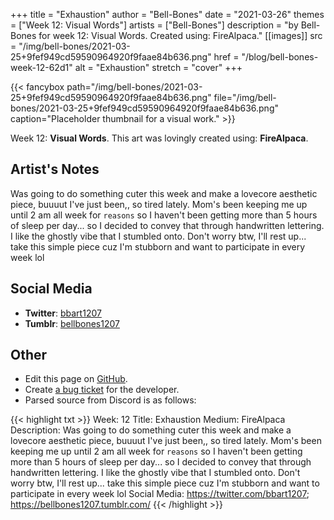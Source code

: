 +++
title =       "Exhaustion"
author =      "Bell-Bones"
date =        "2021-03-26"
themes =      ["Week 12: Visual Words"]
artists =     ["Bell-Bones"]
description = "by Bell-Bones for week 12: Visual Words. Created using: FireAlpaca."
[[images]]
              src = "/img/bell-bones/2021-03-25+9fef949cd59590964920f9faae84b636.png"
              href = "/blog/bell-bones-week-12-62d1"
              alt = "Exhaustion"
              stretch = "cover"
+++


{{< fancybox path="/img/bell-bones/2021-03-25+9fef949cd59590964920f9faae84b636.png" file="/img/bell-bones/2021-03-25+9fef949cd59590964920f9faae84b636.png" caption="Placeholder thumbnail for a visual work." >}}


Week 12: **Visual Words**. This art was lovingly created using: **FireAlpaca**.

## Artist's Notes

Was going to do something cuter this week and make a lovecore aesthetic piece, buuuut I've just been,, so tired lately. Mom's been keeping me up until 2 am all week for `reasons` so I haven't been getting more than 5 hours of sleep per day... so I decided to convey that through handwritten lettering. I like the ghostly vibe that I stumbled onto. Don't worry btw, I'll rest up... take this simple piece cuz I'm stubborn and want to participate in every week lol

## Social Media

- **Twitter**: <a href='https://twitter.com/bbart1207' target='_blank'>bbart1207</a>
- **Tumblr**: <a href='https://bellbones1207.tumblr.com' target='_blank'>bellbones1207</a>


## Other

- Edit this page on [GitHub](https://github.com/teaminkling/web-refresh/edit/main/content/blog/bell-bones-week-12-62d1.md).
- Create [a bug ticket](https://github.com/teaminkling/web-refresh/issues/new?assignees=&labels=bug&template=problem-report.md&title=) for the developer.
- Parsed source from Discord is as follows:

{{< highlight txt >}}
Week: 12
Title: Exhaustion
Medium: FireAlpaca
Description: Was going to do something cuter this week and make a lovecore aesthetic piece, buuuut I've just been,, so tired lately. Mom's been keeping me up until 2 am all week for `reasons` so I haven't been getting more than 5 hours of sleep per day... so I decided to convey that through handwritten lettering. I like the ghostly vibe that I stumbled onto. Don't worry btw, I'll rest up... take this simple piece cuz I'm stubborn and want to participate in every week lol
Social Media: https://twitter.com/bbart1207; https://bellbones1207.tumblr.com/
{{< /highlight >}}